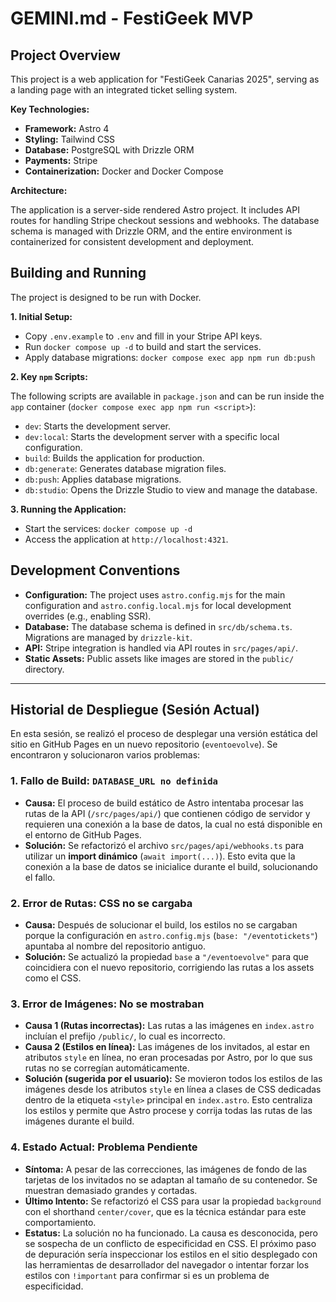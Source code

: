 # GEMINI.md - FestiGeek MVP

## Project Overview

This project is a web application for "FestiGeek Canarias 2025", serving as a landing page with an integrated ticket selling system.

**Key Technologies:**

*   **Framework:** Astro 4
*   **Styling:** Tailwind CSS
*   **Database:** PostgreSQL with Drizzle ORM
*   **Payments:** Stripe
*   **Containerization:** Docker and Docker Compose

**Architecture:**

The application is a server-side rendered Astro project. It includes API routes for handling Stripe checkout sessions and webhooks. The database schema is managed with Drizzle ORM, and the entire environment is containerized for consistent development and deployment.

## Building and Running

The project is designed to be run with Docker.

**1. Initial Setup:**

*   Copy `.env.example` to `.env` and fill in your Stripe API keys.
*   Run `docker compose up -d` to build and start the services.
*   Apply database migrations: `docker compose exec app npm run db:push`

**2. Key `npm` Scripts:**

The following scripts are available in `package.json` and can be run inside the `app` container (`docker compose exec app npm run <script>`):

*   `dev`: Starts the development server.
*   `dev:local`: Starts the development server with a specific local configuration.
*   `build`: Builds the application for production.
*   `db:generate`: Generates database migration files.
*   `db:push`: Applies database migrations.
*   `db:studio`: Opens the Drizzle Studio to view and manage the database.

**3. Running the Application:**

*   Start the services: `docker compose up -d`
*   Access the application at `http://localhost:4321`.

## Development Conventions

*   **Configuration:** The project uses `astro.config.mjs` for the main configuration and `astro.config.local.mjs` for local development overrides (e.g., enabling SSR).
*   **Database:** The database schema is defined in `src/db/schema.ts`. Migrations are managed by `drizzle-kit`.
*   **API:** Stripe integration is handled via API routes in `src/pages/api/`.
*   **Static Assets:** Public assets like images are stored in the `public/` directory.

---

## Historial de Despliegue (Sesión Actual)

En esta sesión, se realizó el proceso de desplegar una versión estática del sitio en GitHub Pages en un nuevo repositorio (`eventoevolve`). Se encontraron y solucionaron varios problemas:

### 1. Fallo de Build: `DATABASE_URL no definida`
*   **Causa:** El proceso de build estático de Astro intentaba procesar las rutas de la API (`/src/pages/api/`) que contienen código de servidor y requieren una conexión a la base de datos, la cual no está disponible en el entorno de GitHub Pages.
*   **Solución:** Se refactorizó el archivo `src/pages/api/webhooks.ts` para utilizar un **import dinámico** (`await import(...)`). Esto evita que la conexión a la base de datos se inicialice durante el build, solucionando el fallo.

### 2. Error de Rutas: CSS no se cargaba
*   **Causa:** Después de solucionar el build, los estilos no se cargaban porque la configuración en `astro.config.mjs` (`base: "/eventotickets"`) apuntaba al nombre del repositorio antiguo.
*   **Solución:** Se actualizó la propiedad `base` a `"/eventoevolve"` para que coincidiera con el nuevo repositorio, corrigiendo las rutas a los assets como el CSS.

### 3. Error de Imágenes: No se mostraban
*   **Causa 1 (Rutas incorrectas):** Las rutas a las imágenes en `index.astro` incluían el prefijo `/public/`, lo cual es incorrecto.
*   **Causa 2 (Estilos en línea):** Las imágenes de los invitados, al estar en atributos `style` en línea, no eran procesadas por Astro, por lo que sus rutas no se corregían automáticamente.
*   **Solución (sugerida por el usuario):** Se movieron todos los estilos de las imágenes desde los atributos `style` en línea a clases de CSS dedicadas dentro de la etiqueta `<style>` principal en `index.astro`. Esto centraliza los estilos y permite que Astro procese y corrija todas las rutas de las imágenes durante el build.

### 4. Estado Actual: Problema Pendiente
*   **Síntoma:** A pesar de las correcciones, las imágenes de fondo de las tarjetas de los invitados no se adaptan al tamaño de su contenedor. Se muestran demasiado grandes y cortadas.
*   **Último Intento:** Se refactorizó el CSS para usar la propiedad `background` con el shorthand `center/cover`, que es la técnica estándar para este comportamiento.
*   **Estatus:** La solución no ha funcionado. La causa es desconocida, pero se sospecha de un conflicto de especificidad en CSS. El próximo paso de depuración sería inspeccionar los estilos en el sitio desplegado con las herramientas de desarrollador del navegador o intentar forzar los estilos con `!important` para confirmar si es un problema de especificidad.
